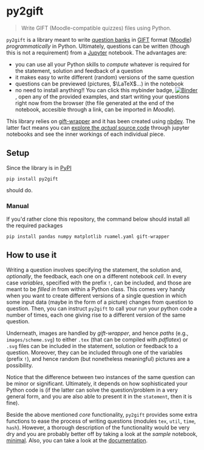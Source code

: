 # py2gift
> Write GIFT (Moodle-compatible quizzes) files using Python.


`py2gift` is a library meant to write [question banks](https://docs.moodle.org/38/en/Question_bank) in [GIFT](https://docs.moodle.org/38/en/GIFT_format) format ([Moodle](https://moodle.org/)) *programmatically* in Python. Ultimately, questions can be written (though this is not a requirement) from a [Jupyter](https://jupyter.org/) notebook. The advantages are:

* you can use all your Python skills to *compute* whatever is required for the statement, solution and feedback of a question
* it makes easy to write different (random) versions of the same question
* questions can be previewed (pictures, $\LaTeX$...) in the notebook
* no need to install anything!! You can click this mybinder badge, 
[![Binder](https://mybinder.org/badge_logo.svg)](https://mybinder.org/v2/gh/manuvazquez/py2gift/master?filepath=examples)
, open any of the provided examples, and start writing your questions right now from the browser (the file generated at the end of the notebook, accesible through a link, can be imported in *Moodle*).

This library relies on [gift-wrapper](https://github.com/manuvazquez/gift-wrapper) and it has been created using [nbdev](https://github.com/fastai/nbdev). The latter fact means you can [explore the *actual* source code](https://manuvazquez.github.io/py2gift/) through jupyter notebooks and see the inner workings of each individual piece.

## Setup

Since the library is in [PyPI](https://pypi.org/project/py2gift/)

```
pip install py2gift
```

should do.

### Manual

If you'd rather clone this repository, the command below should install all the required packages

```
pip install pandas numpy matplotlib ruamel.yaml gift-wrapper
```

## How to use it

Writing a question involves specifying the statement, the solution and, *optionally*, the feedback, each one on a different notebook *cell*. In every case *variables*, specified with the prefix `!`, can be included, and those are meant to be *filled in* from within a Python class. This comes very handy when you want to create different versions of a single question in which some input data (maybe in the form of a picture) changes from question to question. Then, you can instruct `py2gift` to call your run your python code a number of times, each one giving rise to a different version of the same question.

Underneath, images are handled by *gift-wrapper*, and hence *paths* (e.g., `images/scheme.svg`) to either `.tex` (that can be compiled with *pdflatex*) or `.svg` files can be included in the statement, solution or feedback to a question. Moreover, they can be included through one of the variables (prefix `!`), and hence random (but nonetheless meaningful) pictures are a possibility.

Notice that the difference between two instances of the same question can be minor or significant. Ultimately, it depends on how sophisticated your Python code is (if the latter can solve the question/problem in a very general form, and you are also able to present it in the `statement`, then it is fine).

Beside the above mentioned *core* functionality, `py2gift` provides some extra functions to ease the process of writing questions (modules `tex`, `util`, `time`, `hash`). However, a thorough description of the functionality would be very dry and you are probably better off by taking a look at the *sample* notebook, [minimal](examples/minimal.ipynb). Also, you can take a look at the [documentation](https://manuvazquez.github.io/py2gift/).
